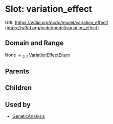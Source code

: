 
# Slot: variation_effect




URI: [https://w3id.org/pcdc/model/variation_effect](https://w3id.org/pcdc/model/variation_effect)


## Domain and Range

None &#8594;  <sub>0..1</sub> [VariationEffectEnum](VariationEffectEnum.md)

## Parents


## Children


## Used by

 * [GeneticAnalysis](GeneticAnalysis.md)

